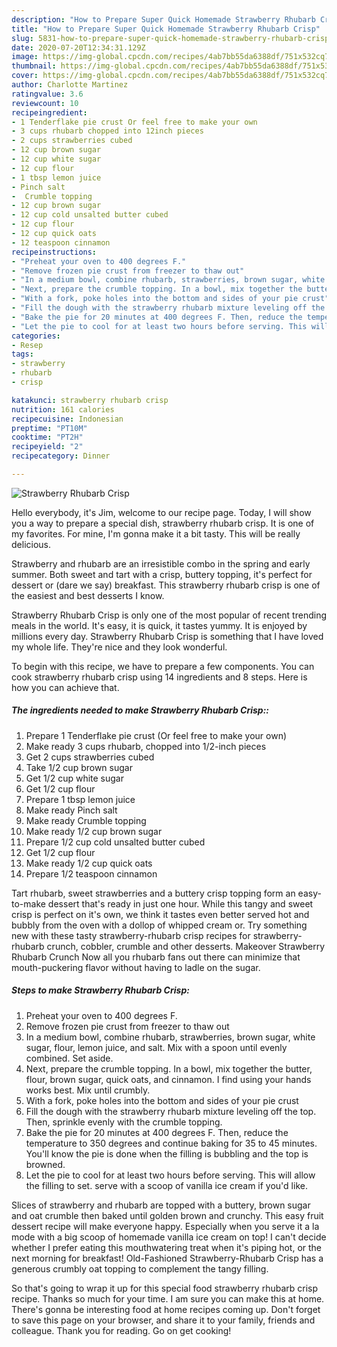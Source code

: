 ```yaml
---
description: "How to Prepare Super Quick Homemade Strawberry Rhubarb Crisp"
title: "How to Prepare Super Quick Homemade Strawberry Rhubarb Crisp"
slug: 5831-how-to-prepare-super-quick-homemade-strawberry-rhubarb-crisp
date: 2020-07-20T12:34:31.129Z
image: https://img-global.cpcdn.com/recipes/4ab7bb55da6388df/751x532cq70/strawberry-rhubarb-crisp-recipe-main-photo.jpg
thumbnail: https://img-global.cpcdn.com/recipes/4ab7bb55da6388df/751x532cq70/strawberry-rhubarb-crisp-recipe-main-photo.jpg
cover: https://img-global.cpcdn.com/recipes/4ab7bb55da6388df/751x532cq70/strawberry-rhubarb-crisp-recipe-main-photo.jpg
author: Charlotte Martinez
ratingvalue: 3.6
reviewcount: 10
recipeingredient:
- 1 Tenderflake pie crust Or feel free to make your own
- 3 cups rhubarb chopped into 12inch pieces
- 2 cups strawberries cubed
- 12 cup brown sugar
- 12 cup white sugar
- 12 cup flour
- 1 tbsp lemon juice
- Pinch salt
-  Crumble topping
- 12 cup brown sugar
- 12 cup cold unsalted butter cubed
- 12 cup flour
- 12 cup quick oats
- 12 teaspoon cinnamon
recipeinstructions:
- "Preheat your oven to 400 degrees F."
- "Remove frozen pie crust from freezer to thaw out"
- "In a medium bowl, combine rhubarb, strawberries, brown sugar, white sugar, flour, lemon juice, and salt. Mix with a spoon until evenly combined. Set aside."
- "Next, prepare the crumble topping. In a bowl, mix together the butter, flour, brown sugar, quick oats, and cinnamon. I find using your hands works best. Mix until crumbly."
- "With a fork, poke holes into the bottom and sides of your pie crust"
- "Fill the dough with the strawberry rhubarb mixture leveling off the top. Then, sprinkle evenly with the crumble topping."
- "Bake the pie for 20 minutes at 400 degrees F. Then, reduce the temperature to 350 degrees and continue baking for 35 to 45 minutes. You&#39;ll know the pie is done when the filling is bubbling and the top is browned."
- "Let the pie to cool for at least two hours before serving. This will allow the filling to set. serve with a scoop of vanilla ice cream if you&#39;d like."
categories:
- Resep
tags:
- strawberry
- rhubarb
- crisp

katakunci: strawberry rhubarb crisp
nutrition: 161 calories
recipecuisine: Indonesian
preptime: "PT10M"
cooktime: "PT2H"
recipeyield: "2"
recipecategory: Dinner

---
```



![Strawberry Rhubarb Crisp](https://img-global.cpcdn.com/recipes/4ab7bb55da6388df/751x532cq70/strawberry-rhubarb-crisp-recipe-main-photo.jpg)

Hello everybody, it's Jim, welcome to our recipe page. Today, I will show you a way to prepare a special dish, strawberry rhubarb crisp. It is one of my favorites. For mine, I'm gonna make it a bit tasty. This will be really delicious.

Strawberry and rhubarb are an irresistible combo in the spring and early summer. Both sweet and tart with a crisp, buttery topping, it&#39;s perfect for dessert or (dare we say) breakfast. This strawberry rhubarb crisp is one of the easiest and best desserts I know.

Strawberry Rhubarb Crisp is only one of the most popular of recent trending meals in the world. It's easy, it is quick, it tastes yummy. It is enjoyed by millions every day. Strawberry Rhubarb Crisp is something that I have loved my whole life. They're nice and they look wonderful.


To begin with this recipe, we have to prepare a few components. You can cook strawberry rhubarb crisp using 14 ingredients and 8 steps. Here is how you can achieve that.

##### The ingredients needed to make Strawberry Rhubarb Crisp::

1. Prepare 1 Tenderflake pie crust (Or feel free to make your own)
1. Make ready 3 cups rhubarb, chopped into 1/2-inch pieces
1. Get 2 cups strawberries cubed
1. Take 1/2 cup brown sugar
1. Get 1/2 cup white sugar
1. Get 1/2 cup flour
1. Prepare 1 tbsp lemon juice
1. Make ready Pinch salt
1. Make ready  Crumble topping
1. Make ready 1/2 cup brown sugar
1. Prepare 1/2 cup cold unsalted butter cubed
1. Get 1/2 cup flour
1. Make ready 1/2 cup quick oats
1. Prepare 1/2 teaspoon cinnamon


Tart rhubarb, sweet strawberries and a buttery crisp topping form an easy-to-make dessert that&#39;s ready in just one hour. While this tangy and sweet crisp is perfect on it&#39;s own, we think it tastes even better served hot and bubbly from the oven with a dollop of whipped cream or. Try something new with these tasty strawberry-rhubarb crisp recipes for strawberry-rhubarb crunch, cobbler, crumble and other desserts. Makeover Strawberry Rhubarb Crunch Now all you rhubarb fans out there can minimize that mouth-puckering flavor without having to ladle on the sugar. 

##### Steps to make Strawberry Rhubarb Crisp:

1. Preheat your oven to 400 degrees F.
1. Remove frozen pie crust from freezer to thaw out
1. In a medium bowl, combine rhubarb, strawberries, brown sugar, white sugar, flour, lemon juice, and salt. Mix with a spoon until evenly combined. Set aside.
1. Next, prepare the crumble topping. In a bowl, mix together the butter, flour, brown sugar, quick oats, and cinnamon. I find using your hands works best. Mix until crumbly.
1. With a fork, poke holes into the bottom and sides of your pie crust
1. Fill the dough with the strawberry rhubarb mixture leveling off the top. Then, sprinkle evenly with the crumble topping.
1. Bake the pie for 20 minutes at 400 degrees F. Then, reduce the temperature to 350 degrees and continue baking for 35 to 45 minutes. You&#39;ll know the pie is done when the filling is bubbling and the top is browned.
1. Let the pie to cool for at least two hours before serving. This will allow the filling to set. serve with a scoop of vanilla ice cream if you&#39;d like.


Slices of strawberry and rhubarb are topped with a buttery, brown sugar and oat crumble then baked until golden brown and crunchy. This easy fruit dessert recipe will make everyone happy. Especially when you serve it a la mode with a big scoop of homemade vanilla ice cream on top! I can&#39;t decide whether I prefer eating this mouthwatering treat when it&#39;s piping hot, or the next morning for breakfast! Old-Fashioned Strawberry-Rhubarb Crisp has a generous crumbly oat topping to complement the tangy filling. 

So that's going to wrap it up for this special food strawberry rhubarb crisp recipe. Thanks so much for your time. I am sure you can make this at home. There's gonna be interesting food at home recipes coming up. Don't forget to save this page on your browser, and share it to your family, friends and colleague. Thank you for reading. Go on get cooking!
